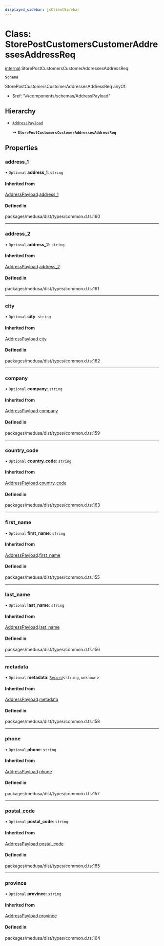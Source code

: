 ```yaml
---
displayed_sidebar: jsClientSidebar
---
```


# Class: StorePostCustomersCustomerAddressesAddressReq

[internal](../modules/internal.md).StorePostCustomersCustomerAddressesAddressReq

**`Schema`**

StorePostCustomersCustomerAddressesAddressReq
anyOf:
  - $ref: "#/components/schemas/AddressPayload"

## Hierarchy

- [`AddressPayload`](internal.AddressPayload.md)

  ↳ **`StorePostCustomersCustomerAddressesAddressReq`**

## Properties

### address\_1

• `Optional` **address\_1**: `string`

#### Inherited from

[AddressPayload](internal.AddressPayload.md).[address_1](internal.AddressPayload.md#address_1)

#### Defined in

packages/medusa/dist/types/common.d.ts:160

___

### address\_2

• `Optional` **address\_2**: `string`

#### Inherited from

[AddressPayload](internal.AddressPayload.md).[address_2](internal.AddressPayload.md#address_2)

#### Defined in

packages/medusa/dist/types/common.d.ts:161

___

### city

• `Optional` **city**: `string`

#### Inherited from

[AddressPayload](internal.AddressPayload.md).[city](internal.AddressPayload.md#city)

#### Defined in

packages/medusa/dist/types/common.d.ts:162

___

### company

• `Optional` **company**: `string`

#### Inherited from

[AddressPayload](internal.AddressPayload.md).[company](internal.AddressPayload.md#company)

#### Defined in

packages/medusa/dist/types/common.d.ts:159

___

### country\_code

• `Optional` **country\_code**: `string`

#### Inherited from

[AddressPayload](internal.AddressPayload.md).[country_code](internal.AddressPayload.md#country_code)

#### Defined in

packages/medusa/dist/types/common.d.ts:163

___

### first\_name

• `Optional` **first\_name**: `string`

#### Inherited from

[AddressPayload](internal.AddressPayload.md).[first_name](internal.AddressPayload.md#first_name)

#### Defined in

packages/medusa/dist/types/common.d.ts:155

___

### last\_name

• `Optional` **last\_name**: `string`

#### Inherited from

[AddressPayload](internal.AddressPayload.md).[last_name](internal.AddressPayload.md#last_name)

#### Defined in

packages/medusa/dist/types/common.d.ts:156

___

### metadata

• `Optional` **metadata**: [`Record`](../modules/internal.md#record)<`string`, `unknown`\>

#### Inherited from

[AddressPayload](internal.AddressPayload.md).[metadata](internal.AddressPayload.md#metadata)

#### Defined in

packages/medusa/dist/types/common.d.ts:158

___

### phone

• `Optional` **phone**: `string`

#### Inherited from

[AddressPayload](internal.AddressPayload.md).[phone](internal.AddressPayload.md#phone)

#### Defined in

packages/medusa/dist/types/common.d.ts:157

___

### postal\_code

• `Optional` **postal\_code**: `string`

#### Inherited from

[AddressPayload](internal.AddressPayload.md).[postal_code](internal.AddressPayload.md#postal_code)

#### Defined in

packages/medusa/dist/types/common.d.ts:165

___

### province

• `Optional` **province**: `string`

#### Inherited from

[AddressPayload](internal.AddressPayload.md).[province](internal.AddressPayload.md#province)

#### Defined in

packages/medusa/dist/types/common.d.ts:164
